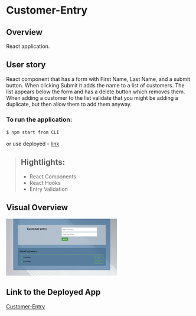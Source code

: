 # Customer-Entry

## Overview
 React application.

 ## User story
React component that has a form with First Name, Last Name, and a submit button. 
When clicking Submit it adds the name to a list of customers.
The list appears below the form and has a delete button which removes them.
When adding a customer to the list validate that you might be adding a duplicate, but then allow them to add them anyway.


### To run the application:
 ```sh
$ npm start from CLI
```
or use deployed - [ link ](#Link-to-the-Deployed-App)


> ## Hightlights:
> - React Components
> - React Hooks
> - Entry Validation<br>


## Visual Overview

<img src="public/Screen Shot 2020-08-11 at 1.20.40 PM.png" width = 300px><br>


## Link to the Deployed App
[Customer-Entry](https://ellen0404.github.io/Customer-Entry/)
